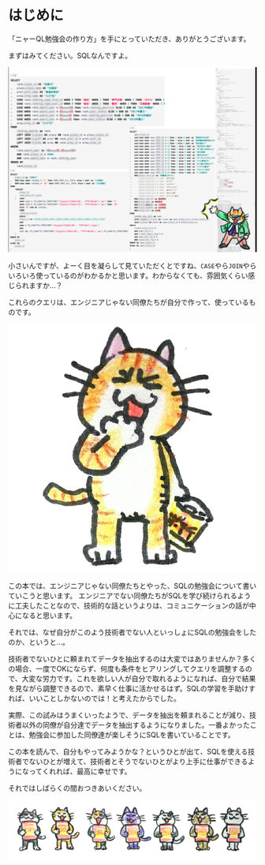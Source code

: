 # はじめに

「ニャーQL勉強会の作り方」を手にとっていただき、ありがとうございます。

まずはみてください。SQLなんですよ。

![エンジニアでない同僚が書いたSQL！](../images/1_01_introduction/students_sql.png)

小さいんですが、よーく目を凝らして見ていただくとですね、`CASE`やら`JOIN`やらいろいろ使っているのがわかるかと思います。わからなくても、雰囲気くらい感じられますか…？

これらのクエリは、エンジニアじゃない同僚たちが自分で作って、使っているものです。

![マヂすか？！](../images/1_01_introduction/really.png)

この本では、エンジニアじゃない同僚たちとやった、SQLの勉強会について書いていこうと思います。
エンジニアでない同僚たちがSQLを学び続けられるように工夫したことなので、技術的な話というよりは、コミュニケーションの話が中心になると思います。

それでは、なぜ自分がこのよう技術者でない人といっしょにSQLの勉強会をしたのか、というと…。

技術者でないひとに頼まれてデータを抽出するのは大変ではありませんか？多くの場合、一度でOKにならず、何度も条件をヒアリングしてクエリを調整するので、大変な労力です。これを欲しい人が自分で取れるようになれば、自分で結果を見ながら調整できるので、素早く仕事に活かせるはず。SQLの学習を手助けすれば、いいことしかないのでは！と考えたからでした。

実際、この試みはうまくいったようで、データを抽出を頼まれることが減り、技術者以外の同僚が自分達でデータを抽出するようになりました。一番よかったことは、勉強会に参加した同僚達が楽しそうにSQLを書いていることです。

この本を読んで、自分もやってみようかな？というひとが出て、SQLを使える技術者でないひとが増えて、技術者とそうでないひとがより上手に仕事ができるようになってくれれば、最高に幸せです。

それではしばらくの間おつきあいください。

![ズラリ…！](../images/1_01_introduction/cats_with_drill.png)
